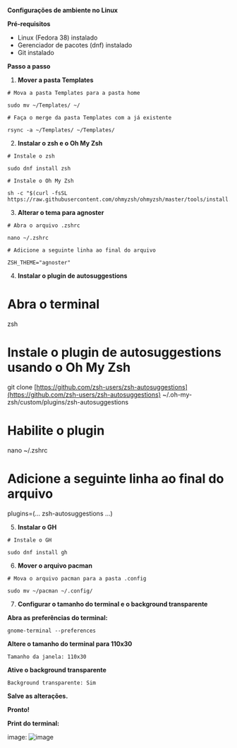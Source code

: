 **Configurações de ambiente no Linux**

**Pré-requisitos**

* Linux (Fedora 38) instalado
* Gerenciador de pacotes (dnf) instalado
* Git instalado

**Passo a passo**

1. **Mover a pasta Templates**

```
# Mova a pasta Templates para a pasta home

sudo mv ~/Templates/ ~/

# Faça o merge da pasta Templates com a já existente

rsync -a ~/Templates/ ~/Templates/
```

2. **Instalar o zsh e o Oh My Zsh**

```
# Instale o zsh

sudo dnf install zsh

# Instale o Oh My Zsh

sh -c "$(curl -fsSL https://raw.githubusercontent.com/ohmyzsh/ohmyzsh/master/tools/install.sh)"
```

3. **Alterar o tema para agnoster**

```
# Abra o arquivo .zshrc

nano ~/.zshrc

# Adicione a seguinte linha ao final do arquivo

ZSH_THEME="agnoster"
```

4. **Instalar o plugin de autosuggestions**


# Abra o terminal

zsh

# Instale o plugin de autosuggestions usando o Oh My Zsh

git clone [https://github.com/zsh-users/zsh-autosuggestions](https://github.com/zsh-users/zsh-autosuggestions) ~/.oh-my-zsh/custom/plugins/zsh-autosuggestions

# Habilite o plugin

nano ~/.zshrc

# Adicione a seguinte linha ao final do arquivo

plugins=(... zsh-autosuggestions ...)


5. **Instalar o GH**

```
# Instale o GH

sudo dnf install gh
```

6. **Mover o arquivo pacman**

```
# Mova o arquivo pacman para a pasta .config

sudo mv ~/pacman ~/.config/
```

7. **Configurar o tamanho do terminal e o background transparente**

**Abra as preferências do terminal:**

```
gnome-terminal --preferences
```

**Altere o tamanho do terminal para 110x30**

```
Tamanho da janela: 110x30
```

**Ative o background transparente**

```
Background transparente: Sim
```

**Salve as alterações.**

**Pronto!**

**Print do terminal:**

image: ![image](https://github.com/Gabrielcafens/ConfToLinux/assets/95833512/91b7585b-7fb5-4df4-825d-40c2c95de84f)

